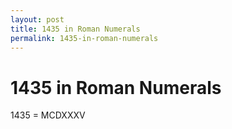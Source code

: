 ```yaml
---
layout: post
title: 1435 in Roman Numerals
permalink: 1435-in-roman-numerals
---
```


# 1435 in Roman Numerals

1435 = MCDXXXV
